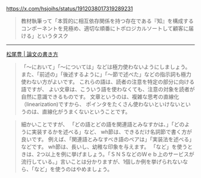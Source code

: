 https://x.com/hsjoihs/status/1912038017319289231

> 教材執筆って「本質的に相互依存関係を持つ存在である『知』を構成するコンポーネントを見極め、適切な順番にトポロジカルソートして顧客に届ける」というタスク

---

[松尾豊 | 論文の書き方](https://ymatsuo.com/information/how-to-write-paper-jp/)

> 「～において」「～については」などは極力使わないようにしましょう。 また、「前述の」「後述するように」「～節で述べた」などの指示詞も極力使わない方がよいです。 これらの語は、読者の注意を特定の部分に向ける語ですが、 よい文章は、こういう語を使わなくても、注意の対象を読者が自然に意識できるものです。 文章というのは、複雑な思考の直線化（linearization)ですから、 ポインタをたくさん使わないといけないというのは、直線化がうまくないということです。

> 細かいことですが、 「どの語とどの語を関連語とみなすかは、」「どのように実装するかを述べる」など、 wh節は、できるだけ名詞節で書く方が良いです。 例えば、「関連語とみなすべき語のペアは」「実装法を述べる」などです。 wh節は、長いし、幼稚な印象を与えます。 「など」を使うときは、2つ以上を例に挙げましょう。「ＳＮＳなどのＷｅｂ上のサービスが流行している。」言いことは分かりますが、1個しか例を挙げられないなら、「など」を使うのはやめましょう。